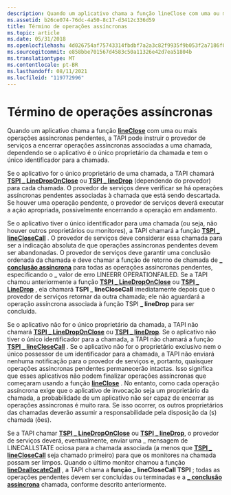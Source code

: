 ```yaml
---
description: Quando um aplicativo chama a função lineClose com uma ou mais operações assíncronas pendentes, a TAPI pode instruir o provedor de serviços a encerrar operações assíncronas associadas a uma chamada.
ms.assetid: b26ce074-76dc-4a50-8c17-d3412c336d59
title: Término de operações assíncronas
ms.topic: article
ms.date: 05/31/2018
ms.openlocfilehash: 4d026754af75743314fbdbf7a2a3c82f9935f9b053f2a7186f095e4f452a0bdd
ms.sourcegitcommit: e858bbe701567d4583c50a11326e42d7ea51804b
ms.translationtype: MT
ms.contentlocale: pt-BR
ms.lasthandoff: 08/11/2021
ms.locfileid: "119772996"
---
```

# <a name="termination-of-asynchronous-operations"></a>Término de operações assíncronas

Quando um aplicativo chama a função [**lineClose**](/windows/win32/api/tapi/nf-tapi-lineclose) com uma ou mais operações assíncronas pendentes, a TAPI pode instruir o provedor de serviços a encerrar operações assíncronas associadas a uma chamada, dependendo se o aplicativo é o único proprietário da chamada e tem o único identificador para a chamada.

Se o aplicativo for o único proprietário de uma chamada, a TAPI chamará [**TSPI \_ LineDropOnClose**](./tspi-linedroponclose.md) ou [**TSPI \_ lineDrop**](/windows/win32/api/tspi/nf-tspi-tspi_linedrop) (dependendo do provedor) para cada chamada. O provedor de serviços deve verificar se há operações assíncronas pendentes associadas à chamada que está sendo descartada. Se houver uma operação pendente, o provedor de serviços deverá executar a ação apropriada, possivelmente encerrando a operação em andamento.

Se o aplicativo tiver o único identificador para uma chamada (ou seja, não houver outros proprietários ou monitores), a TAPI chamará a função [**TSPI \_ lineCloseCall**](/windows/win32/api/tspi/nf-tspi-tspi_lineclosecall) . O provedor de serviços deve considerar essa chamada para ser a indicação absoluta de que operações assíncronas pendentes devem ser abandonadas. O provedor de serviços deve garantir uma conclusão ordenada da chamada e deve chamar a função de retorno de chamada de [**\_ conclusão assíncrona**](/windows/win32/api/tspi/nc-tspi-async_completion) para todas as operações assíncronas pendentes, especificando o \_ valor de erro LINEERR OPERATIONFAILED. Se a TAPI chamou anteriormente a função [**TSPI \_ LineDropOnClose**](./tspi-linedroponclose.md) ou [**TSPI \_ LineDrop**](/windows/win32/api/tspi/nf-tspi-tspi_linedrop) , ela chamará **TSPI \_ lineCloseCall** imediatamente depois que o provedor de serviços retornar da outra chamada; ele não aguardará a operação assíncrona associada à função TSPI **\_ lineDrop** para ser concluída.

Se o aplicativo não for o único proprietário da chamada, a TAPI não chamará [**TSPI \_ LineDropOnClose**](./tspi-linedroponclose.md) ou [**TSPI \_ lineDrop**](/windows/win32/api/tspi/nf-tspi-tspi_linedrop). Se o aplicativo não tiver o único identificador para a chamada, a TAPI não chamará a função [**TSPI \_ lineCloseCall**](/windows/win32/api/tspi/nf-tspi-tspi_lineclosecall) . Se o aplicativo não for o proprietário exclusivo nem o único possessor de um identificador para a chamada, a TAPI não enviará nenhuma notificação para o provedor de serviços e, portanto, quaisquer operações assíncronas pendentes permanecerão intactas. Isso significa que esses aplicativos não podem finalizar operações assíncronas que começaram usando a função [**lineClose**](/windows/win32/api/tapi/nf-tapi-lineclose) . No entanto, como cada operação assíncrona exige que o aplicativo de invocação seja um proprietário da chamada, a probabilidade de um aplicativo não ser capaz de encerrar as operações assíncronas é muito rara. Se isso ocorrer, os outros proprietários das chamadas deverão assumir a responsabilidade pela disposição da (s) chamada (ões).

Se a TAPI chamar [**TSPI \_ LineDropOnClose**](./tspi-linedroponclose.md) ou [**TSPI \_ lineDrop**](/windows/win32/api/tspi/nf-tspi-tspi_linedrop), o provedor de serviços deverá, eventualmente, enviar uma \_ mensagem de LINECALLSTATE ociosa para a chamada associada (a menos que [**TSPI \_ lineCloseCall**](/windows/win32/api/tspi/nf-tspi-tspi_lineclosecall) seja chamado primeiro) para que os monitores na chamada possam ser limpos. Quando o último monitor chamou a função [**lineDeallocateCall**](/windows/win32/api/tapi/nf-tapi-linedeallocatecall) , a TAPI chama a **função \_ lineCloseCall TSPI** ; todas as operações pendentes devem ser concluídas ou terminadas e a [**\_ conclusão assíncrona**](/windows/win32/api/tspi/nc-tspi-async_completion) chamada, conforme descrito anteriormente.

 

 
